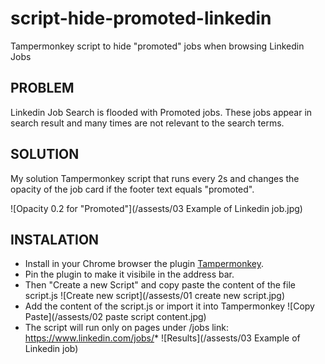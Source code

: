 # script-hide-promoted-linkedin
Tampermonkey script to hide "promoted"  jobs when browsing Linkedin Jobs

## PROBLEM

Linkedin Job Search is flooded with Promoted jobs. These jobs appear in search result and many times are not relevant to the search terms.

## SOLUTION

My solution Tampermonkey script that runs every 2s and changes the opacity of the job card if the footer text equals "promoted".

![Opacity 0.2 for "Promoted"](/assests/03 Example of Linkedin job.jpg)


## INSTALATION
- Install in your Chrome browser the plugin [Tampermonkey](https://chromewebstore.google.com/detail/tampermonkey/dhdgffkkebhmkfjojejmpbldmpobfkfo).
- Pin the plugin to make it visibile in the address bar.
- Then "Create a new Script" and copy paste the content of the file script.js
![Create new script](/assests/01 create new script.jpg)
- Add the content of the script.js or import it into Tampermonkey
![Copy Paste](/assests/02 paste script content.jpg)
- The script will run only on pages under /jobs link: https://www.linkedin.com/jobs/*
![Results](/assests/03 Example of Linkedin job)
